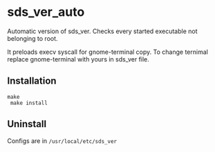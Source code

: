 # sds_ver_auto
Automatic version of sds_ver. Checks every started executable not belonging to root.

It preloads execv syscall for gnome-terminal copy. To change ternimal replace gnome-terminal with yours in sds_ver file.

## Installation
<code>make<br/>
make install</code>

## Uninstall

Configs are in `/usr/local/etc/sds_ver`
